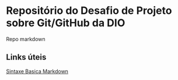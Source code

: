 # Repositório do Desafio de Projeto sobre Git/GitHub da DIO
 Repo markdown   

## Links úteis
[Sintaxe Basica Markdown](https://www.markdownguide.org/)
